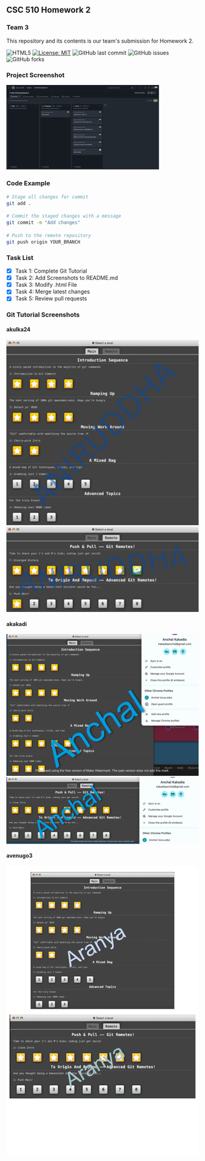## CSC 510 Homework 2

### Team 3

This repository and its contents is our team's submission for Homework 2. 

![HTML5](https://img.shields.io/badge/html5-%23E34F26.svg?style=for-the-badge&logo=html5&logoColor=white) 
[![License: MIT](https://img.shields.io/badge/License-MIT-yellow.svg)](https://opensource.org/licenses/MIT)
![GitHub last commit](https://img.shields.io/github/last-commit/ncsu-csc-510/git-homework2)
![GitHub issues](https://img.shields.io/github/issues/ncsu-csc-510/git-homework2)
![GitHub forks](https://img.shields.io/github/forks/ncsu-csc-510/git-homework2)

### Project Screenshot

<img src="https://github.com/ncsu-csc-510/git-homework2/blob/main/img/ProjectSS.png" width="400"/>


### Code Example 

```sh
# Stage all changes for commit
git add .

# Commit the staged changes with a message
git commit -m "Add changes"

# Push to the remote repository
git push origin YOUR_BRANCH
```

### Task List

- [x] Task 1: Complete Git Tutorial
- [x] Task 2: Add Screenshots to README.md
- [x] Task 3: Modify .html File
- [x] Task 4: Merge latest changes
- [x] Task 5: Review pull requests

### Git Tutorial Screenshots

#### akulka24

<img src="https://github.com/ncsu-csc-510/git-homework2/blob/akulka24/img/screenshot1.png"/>

<img src="https://github.com/ncsu-csc-510/git-homework2/blob/akulka24/img/screenshot2.png"/>

#### akakadi

<img src="https://github.com/ncsu-csc-510/git-homework2/blob/main/img/Main_SS.png"/>

<img src="https://github.com/ncsu-csc-510/git-homework2/blob/main/img/Remote_SS.png"/>

#### avenugo3

<img src="https://github.com/ncsu-csc-510/git-homework2/blob/main/img/Screenshot%202.png"/>

<img src="https://github.com/ncsu-csc-510/git-homework2/blob/main/img/Screenshot%201.png"/>